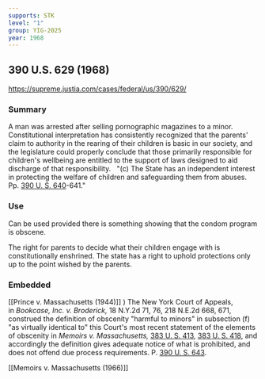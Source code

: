 ```yaml
---
supports: STK
level: "1"
group: YIG-2025
year: 1968
---
```

## 390 U.S. 629 (1968)

https://supreme.justia.com/cases/federal/us/390/629/

### Summary

A man was arrested after selling pornographic magazines to a minor. 
Constitutional interpretation has consistently recognized that the parents' claim to authority in the rearing of their children is basic in our society, and the legislature could properly conclude that those primarily responsible for children's wellbeing are entitled to the support of laws designed to aid discharge of that responsibility.
 
"(c) The State has an independent interest in protecting the welfare of children and safeguarding them from abuses. Pp. [390 U. S. 640](https://supreme.justia.com/cases/federal/us/390/629/#640)-641."

### Use

Can be used provided there is something showing that the condom program is obscene.

The right for parents to decide what their children engage with is constitutionally enshrined. The state has a right to uphold protections only up to the point wished by the parents. 

### Embedded

[[Prince v. Massachusetts (1944)]]
) The New York Court of Appeals, in _Bookcase, Inc. v. Broderick,_ 18 N.Y.2d 71, 76, 218 N.E.2d 668, 671, construed the definition of obscenity "harmful to minors" in subsection (f) "as virtually identical to" this Court's most recent statement of the elements of obscenity in _Memoirs v. Massachusetts,_ [383 U. S. 413](https://supreme.justia.com/cases/federal/us/383/413/), [383 U. S. 418](https://supreme.justia.com/cases/federal/us/383/413/#418), and accordingly the definition gives adequate notice of what is prohibited, and does not offend due process requirements. P. [390 U. S. 643](https://supreme.justia.com/cases/federal/us/390/629/#643).

[[Memoirs v. Massachusetts (1966)]]